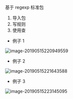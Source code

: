基于 regexp 标准包

1. 导入包
2. 写规则
3. 使用查



- 例子 1

![image-20190515220949559](assets/image-20190515220949559.png)

- 例子 2

![image-20190515221643588](assets/image-20190515221643588.png)

- 例子 3

![image-20190515223145095](assets/image-20190515223145095.png)